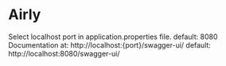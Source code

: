 # Airly
Select localhost port in application.properties file. default: 8080
Documentation at: http://localhost:{port}/swagger-ui/
default: http://localhost:8080/swagger-ui/
